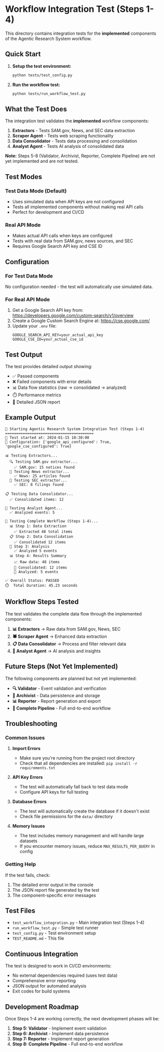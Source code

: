 # Workflow Integration Test (Steps 1-4)

This directory contains integration tests for the **implemented** components of the Agentic Research System workflow.

## Quick Start

1. **Setup the test environment:**
   ```bash
   python tests/test_config.py
   ```

2. **Run the workflow test:**
   ```bash
   python tests/run_workflow_test.py
   ```

## What the Test Does

The integration test validates the **implemented** workflow components:

1. **Extractors** - Tests SAM.gov, News, and SEC data extraction
2. **Scraper Agent** - Tests web scraping functionality  
3. **Data Consolidator** - Tests data processing and consolidation
4. **Analyst Agent** - Tests AI analysis of consolidated data

**Note:** Steps 5-8 (Validator, Archivist, Reporter, Complete Pipeline) are not yet implemented and are not tested.

## Test Modes

### Test Data Mode (Default)
- Uses simulated data when API keys are not configured
- Tests all implemented components without making real API calls
- Perfect for development and CI/CD

### Real API Mode
- Makes actual API calls when keys are configured
- Tests with real data from SAM.gov, news sources, and SEC
- Requires Google Search API key and CSE ID

## Configuration

### For Test Data Mode
No configuration needed - the test will automatically use simulated data.

### For Real API Mode
1. Get a Google Search API key from: https://developers.google.com/custom-search/v1/overview
2. Create a Google Custom Search Engine at: https://cse.google.com/
3. Update your `.env` file:
   ```
   GOOGLE_SEARCH_API_KEY=your_actual_api_key
   GOOGLE_CSE_ID=your_actual_cse_id
   ```

## Test Output

The test provides detailed output showing:
- ✅ Passed components
- ❌ Failed components with error details
- 📊 Data flow statistics (raw → consolidated → analyzed)
- ⏱️ Performance metrics
- 📄 Detailed JSON report

## Example Output

```
🚀 Starting Agentic Research System Integration Test (Steps 1-4)
========================================
📅 Test started at: 2024-01-15 10:30:00
🔧 Configuration: {'google_api_configured': True, 'google_cse_configured': True}

📊 Testing Extractors...
  🔍 Testing SAM.gov extractor...
    ✅ SAM.gov: 15 notices found
  📰 Testing News extractor...
    ✅ News: 25 articles found
  📄 Testing SEC extractor...
    ✅ SEC: 8 filings found

📋 Testing Data Consolidator...
  ✅ Consolidated items: 12

🧠 Testing Analyst Agent...
  ✅ Analyzed events: 5

🔄 Testing Complete Workflow (Steps 1-4)...
  📊 Step 1: Data Extraction
    ✅ Extracted 48 total items
  📋 Step 2: Data Consolidation
    ✅ Consolidated 12 items
  🧠 Step 3: Analysis
    ✅ Analyzed 5 events
  📊 Step 4: Results Summary
    📈 Raw data: 48 items
    🔄 Consolidated: 12 items
    🤖 Analyzed: 5 events

✅ Overall Status: PASSED
⏱️  Total Duration: 45.23 seconds
```

## Workflow Steps Tested

The test validates the complete data flow through the implemented components:

1. **📊 Extractors** → Raw data from SAM.gov, News, SEC
2. **🕷️ Scraper Agent** → Enhanced data extraction
3. **📋 Data Consolidator** → Process and filter relevant data
4. **🧠 Analyst Agent** → AI analysis and insights

## Future Steps (Not Yet Implemented)

The following components are planned but not yet implemented:
- **🔍 Validator** - Event validation and verification
- **💾 Archivist** - Data persistence and storage
- **📊 Reporter** - Report generation and export
- **🔄 Complete Pipeline** - Full end-to-end workflow

## Troubleshooting

### Common Issues

1. **Import Errors**
   - Make sure you're running from the project root directory
   - Check that all dependencies are installed: `pip install -r requirements.txt`

2. **API Key Errors**
   - The test will automatically fall back to test data mode
   - Configure API keys for full testing

3. **Database Errors**
   - The test will automatically create the database if it doesn't exist
   - Check file permissions for the `data/` directory

4. **Memory Issues**
   - The test includes memory management and will handle large datasets
   - If you encounter memory issues, reduce `MAX_RESULTS_PER_QUERY` in config

### Getting Help

If the test fails, check:
1. The detailed error output in the console
2. The JSON report file generated by the test
3. The component-specific error messages

## Test Files

- `test_workflow_integration.py` - Main integration test (Steps 1-4)
- `run_workflow_test.py` - Simple test runner
- `test_config.py` - Test environment setup
- `TEST_README.md` - This file

## Continuous Integration

The test is designed to work in CI/CD environments:
- No external dependencies required (uses test data)
- Comprehensive error reporting
- JSON output for automated analysis
- Exit codes for build systems

## Development Roadmap

Once Steps 1-4 are working correctly, the next development phases will be:
1. **Step 5: Validator** - Implement event validation
2. **Step 6: Archivist** - Implement data persistence
3. **Step 7: Reporter** - Implement report generation
4. **Step 8: Complete Pipeline** - Full end-to-end workflow 